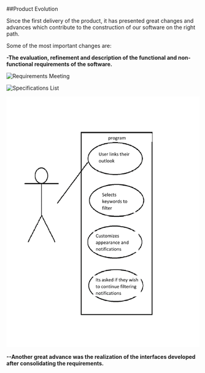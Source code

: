 ##Product Evolution

Since the first delivery of the product, it has presented great changes and advances which contribute to the construction of our software on the right path.

Some of the most important changes are:


**-The evaluation, refinement and description of the functional and non-functional requirements of the software.**

![Requirements Meeting](https://alumnosuady-my.sharepoint.com/:w:/g/personal/a20201678_alumnos_uady_mx/Eb1QI9tDeN1KmUMv-QTzXJkB5PcP3dex-ydqEOx6acBRQQ?e=VKPil0)

![Specifications List](https://alumnosuady-my.sharepoint.com/:w:/g/personal/a20201678_alumnos_uady_mx/EZFFIG2df9hKuCqC534GU5kBR2fjqRtZVS5roDdb6fXd7w?e=o5WgET)

![Usecase](https://github.com/EduardoMatos05/ProyectoFIS/blob/Pablo/other%20artifacts/usecase%20(2).png?raw=true)

**--Another great advance was the realization of the interfaces developed after consolidating the requirements.**

